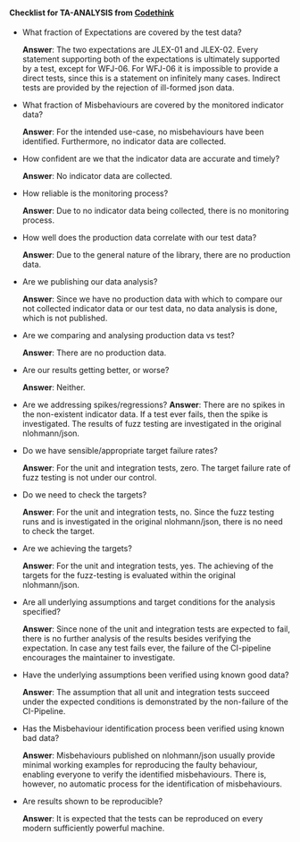 #### Checklist for TA-ANALYSIS from [Codethink](https://codethinklabs.gitlab.io/trustable/trustable/print_page.html)

* What fraction of Expectations are covered by the test data?

    **Answer**: The two expectations are JLEX-01 and JLEX-02. Every statement supporting both of the expectations is ultimately supported by a test, except for WFJ-06. For WFJ-06 it is impossible to provide a direct tests, since this is a statement on infinitely many cases. Indirect tests are provided by the rejection of ill-formed json data.

* What fraction of Misbehaviours are covered by the monitored indicator data?

    **Answer**: For the intended use-case, no misbehaviours have been identified. Furthermore, no indicator data are collected.

* How confident are we that the indicator data are accurate and timely?

    **Answer**:  No indicator data are collected.

* How reliable is the monitoring process?

    **Answer**: Due to no indicator data being collected, there is no monitoring process.

* How well does the production data correlate with our test data?

    **Answer**:  Due to the general nature of the library, there are no production data.

* Are we publishing our data analysis?

    **Answer**:  Since we have no production data with which to compare our not collected indicator data or our test data, no data analysis is done, which is not published.

* Are we comparing and analysing production data vs test?

    **Answer**:  There are no production data.

* Are our results getting better, or worse?

    **Answer**:  Neither.

* Are we addressing spikes/regressions?
    **Answer**:  There are no spikes in the non-existent indicator data. If a test ever fails, then the spike is investigated. The results of fuzz testing are investigated in the original nlohmann/json.

* Do we have sensible/appropriate target failure rates?

    **Answer**:  For the unit and integration tests, zero. The target failure rate of fuzz testing is not under our control.

* Do we need to check the targets?

    **Answer**:  For the unit and integration tests, no. Since the fuzz testing runs and is investigated in the original nlohmann/json, there is no need to check the target.

* Are we achieving the targets?

    **Answer**:  For the unit and integration tests, yes. The achieving of the targets for the fuzz-testing is evaluated within the original nlohmann/json.

* Are all underlying assumptions and target conditions for the analysis specified?

    **Answer**:  Since none of the unit and integration tests are expected to fail, there is no further analysis of the results besides verifying the expectation. In case any test fails ever, the failure of the CI-pipeline encourages the maintainer to investigate.

* Have the underlying assumptions been verified using known good data?

    **Answer**:  The assumption that all unit and integration tests succeed under the expected conditions is demonstrated by the non-failure of the CI-Pipeline.

* Has the Misbehaviour identification process been verified using known bad data?

    **Answer**: Misbehaviours published on nlohmann/json usually provide minimal working examples for reproducing the faulty behaviour, enabling everyone to verify the identified misbehaviours. There is, however, no automatic process for the identification of misbehaviours. 

* Are results shown to be reproducible?

    **Answer**: It is expected that the tests can be reproduced on every modern sufficiently powerful machine.
